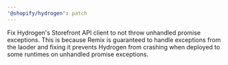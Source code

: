 ```yaml
---
'@shopify/hydrogen': patch
---
```


Fix Hydrogen's Storefront API client to not throw unhandled promise exceptions. This is because Remix is guaranteed to handle exceptions from the laoder and fixing it prevents Hydrogen from crashing when deployed to some runtimes on unhandled promise exceptions.
